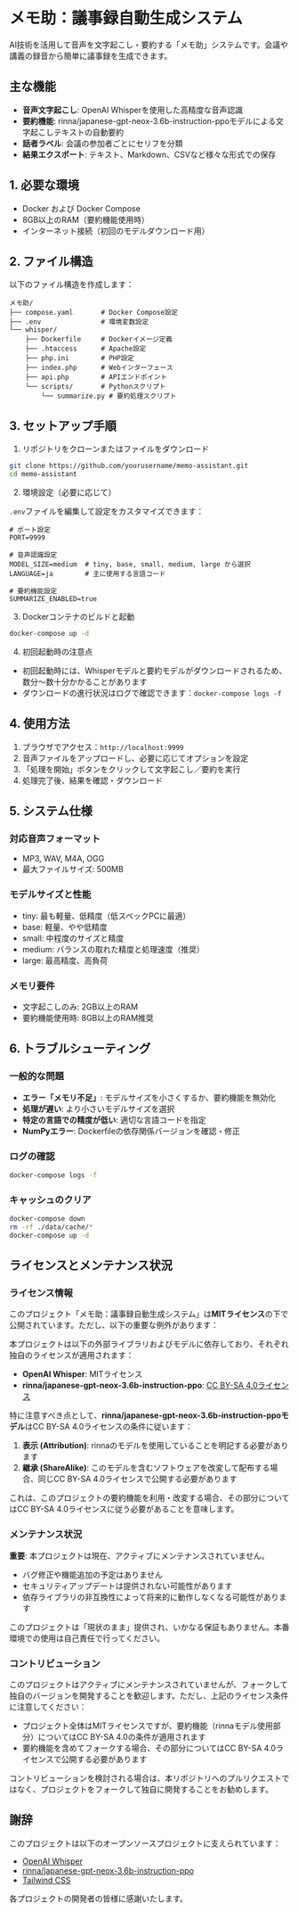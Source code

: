 # メモ助：議事録自動生成システム

AI技術を活用して音声を文字起こし・要約する「メモ助」システムです。会議や講義の録音から簡単に議事録を生成できます。

## 主な機能

- **音声文字起こし**: OpenAI Whisperを使用した高精度な音声認識
- **要約機能**: rinna/japanese-gpt-neox-3.6b-instruction-ppoモデルによる文字起こしテキストの自動要約
- **話者ラベル**: 会議の参加者ごとにセリフを分類
- **結果エクスポート**: テキスト、Markdown、CSVなど様々な形式での保存

## 1. 必要な環境

- Docker および Docker Compose
- 8GB以上のRAM（要約機能使用時）
- インターネット接続（初回のモデルダウンロード用）

## 2. ファイル構造

以下のファイル構造を作成します：

```
メモ助/
├── compose.yaml       # Docker Compose設定
├── .env               # 環境変数設定
└── whisper/
    ├── Dockerfile     # Dockerイメージ定義
    ├── .htaccess      # Apache設定
    ├── php.ini        # PHP設定
    ├── index.php      # Webインターフェース
    ├── api.php        # APIエンドポイント
    └── scripts/       # Pythonスクリプト
        └── summarize.py # 要約処理スクリプト
```

## 3. セットアップ手順

1. リポジトリをクローンまたはファイルをダウンロード

```bash
git clone https://github.com/yourusername/memo-assistant.git
cd memo-assistant
```

2. 環境設定（必要に応じて）

`.env`ファイルを編集して設定をカスタマイズできます：

```
# ポート設定
PORT=9999

# 音声認識設定
MODEL_SIZE=medium  # tiny, base, small, medium, large から選択
LANGUAGE=ja        # 主に使用する言語コード

# 要約機能設定
SUMMARIZE_ENABLED=true
```

3. Dockerコンテナのビルドと起動

```bash
docker-compose up -d
```

4. 初回起動時の注意点

- 初回起動時には、Whisperモデルと要約モデルがダウンロードされるため、数分〜数十分かかることがあります
- ダウンロードの進行状況はログで確認できます：`docker-compose logs -f`

## 4. 使用方法

1. ブラウザでアクセス：`http://localhost:9999`
2. 音声ファイルをアップロードし、必要に応じてオプションを設定
3. 「処理を開始」ボタンをクリックして文字起こし／要約を実行
4. 処理完了後、結果を確認・ダウンロード

## 5. システム仕様

### 対応音声フォーマット
- MP3, WAV, M4A, OGG
- 最大ファイルサイズ: 500MB

### モデルサイズと性能
- tiny: 最も軽量、低精度（低スペックPCに最適）
- base: 軽量、やや低精度
- small: 中程度のサイズと精度
- medium: バランスの取れた精度と処理速度（推奨）
- large: 最高精度、高負荷

### メモリ要件
- 文字起こしのみ: 2GB以上のRAM
- 要約機能使用時: 8GB以上のRAM推奨

## 6. トラブルシューティング

### 一般的な問題

- **エラー「メモリ不足」**: モデルサイズを小さくするか、要約機能を無効化
- **処理が遅い**: より小さいモデルサイズを選択
- **特定の言語での精度が低い**: 適切な言語コードを指定
- **NumPyエラー**: Dockerfileの依存関係バージョンを確認・修正

### ログの確認

```bash
docker-compose logs -f
```

### キャッシュのクリア

```bash
docker-compose down
rm -rf ./data/cache/*
docker-compose up -d
```

## ライセンスとメンテナンス状況

### ライセンス情報

このプロジェクト「メモ助：議事録自動生成システム」は**MITライセンス**の下で公開されています。ただし、以下の重要な例外があります：

本プロジェクトは以下の外部ライブラリおよびモデルに依存しており、それぞれ独自のライセンスが適用されます：

- **OpenAI Whisper**: MITライセンス
- **rinna/japanese-gpt-neox-3.6b-instruction-ppo**: [CC BY-SA 4.0ライセンス](https://creativecommons.org/licenses/by-sa/4.0/)

特に注意すべき点として、**rinna/japanese-gpt-neox-3.6b-instruction-ppoモデル**はCC BY-SA 4.0ライセンスの条件に従います：
1. **表示 (Attribution)**: rinnaのモデルを使用していることを明記する必要があります
2. **継承 (ShareAlike)**: このモデルを含むソフトウェアを改変して配布する場合、同じCC BY-SA 4.0ライセンスで公開する必要があります

これは、このプロジェクトの要約機能を利用・改変する場合、その部分についてはCC BY-SA 4.0ライセンスに従う必要があることを意味します。

### メンテナンス状況

**重要**: 本プロジェクトは現在、アクティブにメンテナンスされていません。

- バグ修正や機能追加の予定はありません
- セキュリティアップデートは提供されない可能性があります
- 依存ライブラリの非互換性によって将来的に動作しなくなる可能性があります

このプロジェクトは「現状のまま」提供され、いかなる保証もありません。本番環境での使用は自己責任で行ってください。

### コントリビューション

このプロジェクトはアクティブにメンテナンスされていませんが、フォークして独自のバージョンを開発することを歓迎します。ただし、上記のライセンス条件に注意してください：

- プロジェクト全体はMITライセンスですが、要約機能（rinnaモデル使用部分）についてはCC BY-SA 4.0の条件が適用されます
- 要約機能を含めてフォークする場合、その部分についてはCC BY-SA 4.0ライセンスで公開する必要があります

コントリビューションを検討される場合は、本リポジトリへのプルリクエストではなく、プロジェクトをフォークして独自に開発することをお勧めします。

## 謝辞

このプロジェクトは以下のオープンソースプロジェクトに支えられています：

- [OpenAI Whisper](https://github.com/openai/whisper)
- [rinna/japanese-gpt-neox-3.6b-instruction-ppo](https://huggingface.co/rinna/japanese-gpt-neox-3.6b-instruction-ppo)
- [Tailwind CSS](https://tailwindcss.com/)

各プロジェクトの開発者の皆様に感謝いたします。